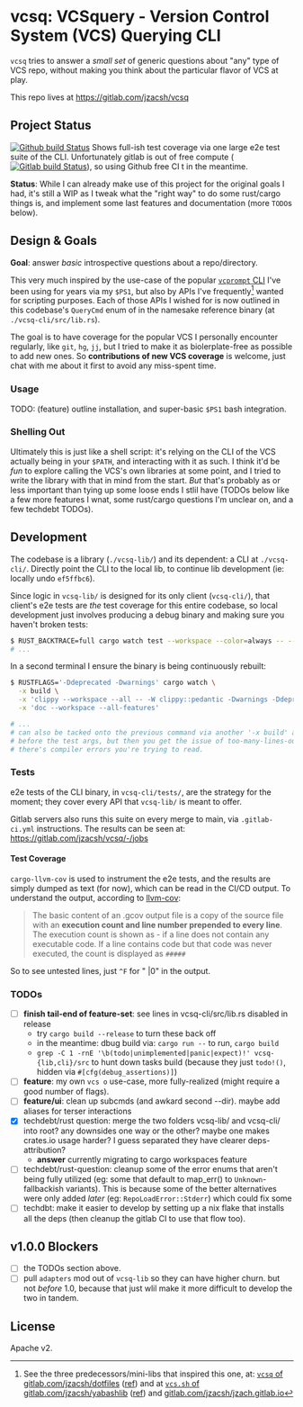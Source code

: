# vcsq: VCSquery - Version Control System (VCS) Querying CLI

`vcsq` tries to answer a _small set_ of generic questions about "any" type of
VCS repo, without making you think about the particular flavor of VCS at play.

This repo lives at <https://gitlab.com/jzacsh/vcsq>

## Project Status

 [![Github build Status][github_ci_badge]][github_ci_dash] Shows full-ish test
 coverage via one large e2e test suite of the CLI. Unfortunately gitlab is out
 of free compute ([![Gitlab build Status][gitlab_ci_badge]][gitlab_ci_dash]), so
 using Github free CI t in the meantime.

**Status**: While I can already make use of this project for the original goals
I had, it's still a WIP as I tweak what the "right way" to do some rust/cargo
things is, and implement some last features and documentation (more `TODO`s
below).

## Design & Goals

**Goal**: answer _basic_ introspective questions about a repo/directory.

This very much inspired by the use-case of the popular [`vcprompt`
CLI][vcprompt] I've been using for years via my `$PS1`, but also by APIs I've
frequently[^freq] wanted for scripting purposes. Each of those APIs I wished for
is now outlined in this codebase's `QueryCmd` enum of in the namesake
reference binary (at `./vcsq-cli/src/lib.rs`).

The goal is to have coverage for the popular VCS I personally encounter
regularly, like `git`, `hg`, `jj`, but I tried to make it as biolerplate-free as
possible to add new ones. So **contributions of new VCS coverage** is welcome,
just chat with me about it first to avoid any miss-spent time.

### Usage

TODO: (feature) outline installation, and super-basic `$PS1` bash integration.

### Shelling Out

Ultimately this is just like a shell script: it's relying on the CLI of the VCS
actually being in your `$PATH`, and interacting with it as such. I think it'd be
_fun_ to explore calling the VCS's own libraries at some point, and I tried to
write the library with that in mind from the start. _But_ that's probably as or
less important than tying up some loose ends I stlil have (TODOs below like a
few more features I wnat, some rust/cargo questions I'm unclear on, and a few
techdebt TODOs).

## Development

The codebase is a library (`./vcsq-lib/`) and its dependent: a CLI at
`./vcsq-cli/`. Directly point the CLI to the local lib, to continue lib
development (ie: locally undo `ef5ffbc6`).

Since logic in `vcsq-lib/` is designed for its only client (`vcsq-cli/`), that
client's e2e tests are _the_ test coverage for this entire codebase, so local
development just involves producing a debug binary and making sure you haven't
broken tests:

```sh
$ RUST_BACKTRACE=full cargo watch test --workspace --color=always -- --nocapture
# ...
```

In a second terminal I ensure the binary is being continuously rebuilt:

```sh
$ RUSTFLAGS='-Ddeprecated -Dwarnings' cargo watch \
  -x build \
  -x 'clippy --workspace --all -- -W clippy::pedantic -Dwarnings -Ddeprecated' \
  -x 'doc --workspace --all-features'

# ...
# can also be tacked onto the previous command via another '-x build' arg at the
# before the test args, but then you get the issue of too-many-lines-output when
# there's compiler errors you're trying to read.
```

### Tests

e2e tests of the CLI binary, in `vcsq-cli/tests/`, are the strategy for the moment;
they cover every API that `vcsq-lib/` is meant to offer.

Gitlab servers also runs this suite on every merge to main, via `.gitlab-ci.yml`
instructions. The results can be seen at:
<https://gitlab.com/jzacsh/vcsq/-/jobs>

#### Test Coverage

`cargo-llvm-cov` is used to instrument the e2e tests, and the results are simply
dumped as text (for now), which can be read in the CI/CD output. To understand
the output, according to [llvm-cov][manLlvmCovDesc]:

> The basic content of an .gcov output file is a copy of the source file with an
> **execution count and line number prepended to every line**. The execution
> count is shown as - if a line does not contain any executable code. If a line
> contains code but that code was never executed, the count is displayed as
> `#####`

So to see untested lines, just `^F` for " |0" in the output.

[manLlvmCovDesc]: https://manpages.debian.org/bookworm/llvm/llvm-cov.1.en.html#GCOV_COMMAND

### TODOs

- [ ] **finish tail-end of feature-set**: see lines in vcsq-cli/src/lib.rs
  disabled in release
  - try `cargo build --release` to turn these back off
  - in the meantime: dbug build via: `cargo run --` to run, `cargo build`
  - `grep -C 1 -rnE '\b(todo|unimplemented|panic|expect)!' vcsq-{lib,cli}/src` to
  hunt down tasks build (because they just `todo!()`, hidden via
  `#[cfg(debug_assertions)]`)
- [ ] **feature**: my own `vcs o` use-case, more fully-realized (might require a
  good number of flags).
- [ ] **feature/ui**: clean up subcmds (and awkard second --dir). maybe add
  aliases for terser interactions
- [x] techdebt/rust question: merge the two folders vcsq-lib/ and vcsq-cli/ into
  root? any downsides one way or the other? maybe one makes crates.io usage
  harder? I guess separated they have clearer deps-attribution?
  - **answer** currently migrating to cargo workspaces feature
- [ ] techdebt/rust-question: cleanup some of the error enums that aren't being
  fully utilized (eg: some that default to map_err() to `Unknown`-fallbackish
  variants). This is because some of the better alternatives were only added
  _later_ (eg: `RepoLoadError::Stderr`) which could fix some
- [ ] techdbt: make it easier to develop by setting up a nix flake that installs
  all the deps (then cleanup the gitlab CI to use that flow too).

## v1.0.0 Blockers

- [ ] the TODOs section above.
- [ ] pull `adapters` mod out of `vcsq-lib` so they can have higher churn. but
  not _before_ 1.0, because that just wlil make it more difficult to develop the
  two in tandem.

[^freq]:
    See the three predecessors/mini-libs that inspired this one, at:
    [`vcsq` of gitlab.com/jzacsh/dotfiles][dotsVcsq] ([ref][dotsVcsq_ref]) and at
    [`vcs.sh` of gitlab.com/jzacsh/yabashlib][yblibVcs] ([ref][yblibVcs_ref]) and
    [gitlab.com/jzacsh/jzach.gitlab.io][wwwVcsts]

[yblibVcs]: https://gitlab.com/jzacsh/yabashlib/-/blob/main/src/vcs.sh
[yblibVcs_ref]: https://gitlab.com/jzacsh/yabashlib/-/blob/dd838fc3b32a66fe2ec95fb85a5e9aa67280fee9/src/vcs.sh
[dotsVcsq]: https://gitlab.com/jzacsh/dotfiles/-/blob/main/bin/lib/vcsq
[dotsVcsq_ref]: https://gitlab.com/jzacsh/dotfiles/-/blob/2543adf4a6d4fcf946d0fda2c70658f72739a250/bin/lib/vcsq
[wwwVcsts]: https://gitlab.com/jzacsh/jzacsh.gitlab.io/-/blob/fix-jj-usage-vcslib-refactoring/src/bin/vcslib.ts?ref_type=heads
[gitlab_ci_badge]: https://gitlab.com/jzacsh/vcsq/badges/main/pipeline.svg
[gitlab_ci_dash]: https://gitlab.com/jzacsh/vcsq/-/jobs
[github_ci_badge]: https://github.com/jzacsh/vcsq/actions/workflows/ci.yml/badge.svg
[github_ci_dash]: https://github.com/jzacsh/vcsq/actions
[vcprompt]: http://vc.gerg.ca/hg/vcprompt

## License

Apache v2.
